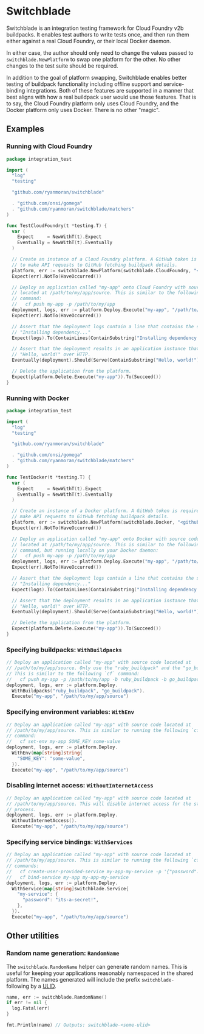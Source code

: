 # Switchblade

Switchblade is an integration testing framework for Cloud Foundry v2b
buildpacks. It enables test authors to write tests once, and then run them
either against a real Cloud Foundry, or their local Docker daemon.

In either case, the author should only need to change the values passed to
`switchblade.NewPlatform` to swap one platform for the other. No other changes
to the test suite should be required.

In addition to the goal of platform swapping, Switchblade enables better
testing of buildpack functionality including offline support and
service-binding integrations. Both of these features are supported in a manner
that best aligns with how a real buildpack user would use those features. That
is to say, the Cloud Foundry platform only uses Cloud Foundry, and the Docker
platform only uses Docker. There is no other "magic".

## Examples

### Running with Cloud Foundry

```go
package integration_test

import (
  "log"
  "testing"

  "github.com/ryanmoran/switchblade"

  . "github.com/onsi/gomega"
  . "github.com/ryanmoran/switchblade/matchers"
)

func TestCloudFoundry(t *testing.T) {
  var (
    Expect     = NewWithT(t).Expect
    Eventually = NewWithT(t).Eventually
  )

  // Create an instance of a Cloud Foundry platform. A GitHub token is required
  // to make API requests to GitHub fetching buildpack details.
  platform, err := switchblade.NewPlatform(switchblade.CloudFoundry, "<github-api-token>")
  Expect(err).NotTo(HaveOccurred())

  // Deploy an application called "my-app" onto Cloud Foundry with source code
  // located at /path/to/my/app/source. This is similar to the following `cf`
  // command:
  //   cf push my-app -p /path/to/my/app
  deployment, logs, err := platform.Deploy.Execute("my-app", "/path/to/my/app/source")
  Expect(err).NotTo(HaveOccurred())

  // Assert that the deployment logs contain a line that contains the substring
  // "Installing dependency..."
  Expect(logs).To(ContainLines(ContainSubstring("Installing dependency...")))

  // Assert that the deployment results in an application instance that serves
  // "Hello, world!" over HTTP.
  Eventually(deployment).Should(Serve(ContainSubstring("Hello, world!")))

  // Delete the application from the platform.
  Expect(platform.Delete.Execute("my-app")).To(Succeed())
}
```

### Running with Docker

```go
package integration_test

import (
  "log"
  "testing"

  "github.com/ryanmoran/switchblade"

  . "github.com/onsi/gomega"
  . "github.com/ryanmoran/switchblade/matchers"
)

func TestDocker(t *testing.T) {
  var (
    Expect     = NewWithT(t).Expect
    Eventually = NewWithT(t).Eventually
  )

  // Create an instance of a Docker platform. A GitHub token is required to
  // make API requests to GitHub fetching buildpack details.
  platform, err := switchblade.NewPlatform(switchblade.Docker, "<github-api-token>")
  Expect(err).NotTo(HaveOccurred())

  // Deploy an application called "my-app" onto Docker with source code
  // located at /path/to/my/app/source. This is similar to the following `cf`
  // command, but running locally on your Docker daemon:
  //   cf push my-app -p /path/to/my/app
  deployment, logs, err := platform.Deploy.Execute("my-app", "/path/to/my/app/source")
  Expect(err).NotTo(HaveOccurred())

  // Assert that the deployment logs contain a line that contains the substring
  // "Installing dependency..."
  Expect(logs).To(ContainLines(ContainSubstring("Installing dependency...")))

  // Assert that the deployment results in an application instance that serves
  // "Hello, world!" over HTTP.
  Eventually(deployment).Should(Serve(ContainSubstring("Hello, world!")))

  // Delete the application from the platform.
  Expect(platform.Delete.Execute("my-app")).To(Succeed())
}
```

### Specifying buildpacks: `WithBuildpacks`

```go
// Deploy an application called "my-app" with source code located at
// /path/to/my/app/source. Only use the "ruby_buildpack" and the "go_buildpack".
// This is similar to the following `cf` command:
//   cf push my-app -p /path/to/my/app -b ruby_buildpack -b go_buildpack
deployment, logs, err := platform.Deploy.
  WithBuildpacks("ruby_buildpack", "go_buildpack").
  Execute("my-app", "/path/to/my/app/source")
```

### Specifying environment variables: `WithEnv`

```go
// Deploy an application called "my-app" with source code located at
// /path/to/my/app/source. This is similar to running the following `cf`
// command:
//   cf set-env my-app SOME_KEY some-value
deployment, logs, err := platform.Deploy.
  WithEnv(map[string]string{
    "SOME_KEY": "some-value",
  }).
  Execute("my-app", "/path/to/my/app/source")
```

### Disabling internet access: `WithoutInternetAccess`

```go
// Deploy an application called "my-app" with source code located at
// /path/to/my/app/source. This will disable internet access for the staging
// process.
deployment, logs, err := platform.Deploy.
  WithoutInternetAccess().
  Execute("my-app", "/path/to/my/app/source")
```

### Specifying service bindings: `WithServices`

```go
// Deploy an application called "my-app" with source code located at
// /path/to/my/app/source. This is similar to running the following `cf`
// commands:
//   cf create-user-provided-service my-app-my-service -p '{"password": "its-a-secret!"}'
//   cf bind-service my-app my-app-my-service
deployment, logs, err := platform.Deploy.
  WithService(map[string]switchblade.Service{
    "my-service": {
      "password": "its-a-secret!",
    },
  }).
  Execute("my-app", "/path/to/my/app/source")
```

## Other utilities

### Random name generation: `RandomName`

The `switchblade.RandomName` helper can generate random names. This is useful
for keeping your applications reasonably namespaced in the shared platform. The
names generated will include the prefix `switchblade-` following by a
[ULID](https://github.com/ulid/spec).

```go
name, err := switchblade.RandomName()
if err != nil {
  log.Fatal(err)
}

fmt.Println(name) // Outputs: switchblade-<some-ulid>
```
